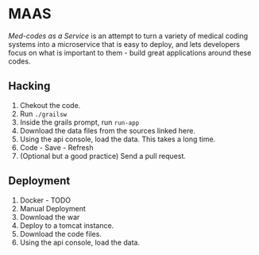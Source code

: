 MAAS
====

*Med-codes as a Service* is an attempt to turn a variety of medical coding systems
into a microservice that is easy to deploy, and lets developers focus on what is
important to them - build great applications around these codes.

Hacking
----

1. Chekout the code.
2. Run `./grailsw`
3. Inside the grails prompt, run `run-app`
4. Download the data files from the sources linked here.
5. Using the api console, load the data. This takes a long time.
6. Code - Save - Refresh
7. (Optional but a good practice) Send a pull request.

Deployment
----

1. Docker - TODO
2. Manual Deployment
  1. Download the war
  2. Deploy to a tomcat instance.
  3. Download the code files.
  4. Using the api console, load the data.
